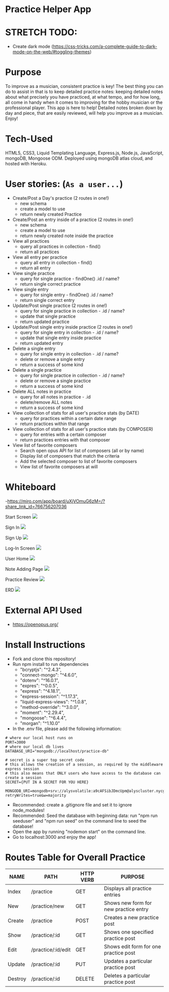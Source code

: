 # Practice Helper App

# STRETCH TODO:
- Create dark mode (https://css-tricks.com/a-complete-guide-to-dark-mode-on-the-web/#toggling-themes)


# Purpose
To improve as a musician, consistent practice is key! The best thing you can do to assist in that is to keep detailed practice notes: keeping detailed notes about what precisely you have practiced, at what tempo, and for how long, all come in handy when it comes to improving for the hobby musician or the professional player. This app is here to help! Detailed notes broken down by day and piece, that are easily reviewed, will help you improve as a musician. Enjoy!


# Tech-Used
HTML5, CSS3, Liquid Templating Language, Express.js, Node.js, JavaScript, mongoDB, Mongoose ODM. Deployed using mongoDB atlas cloud, and hosted with Heroku.

# User stories: (`As a user...`)
- Create/Post a Day's practice (2 routes in one!)
    - new schema
    - create a model to use
    - return newly created Practice
- Create/Post an entry inside of a practice (2 routes in one!)
    - new schema
    - create a model to use
    - return newly created note inside the practice
- View all practices
    - query all practices in collection - find()
    - return all practices
- View all entry per practice
    - query all entry in collection - find()
    - return all entry
- View single practice
    - query for single practice - findOne() .id / name?
    - return single correct practice
- View single entry
    - query for single entry - findOne() .id / name?
    - return single correct entry
- Update/Post single practice (2 routes in one!)
    - query for single practice in collection - .id / name?
    - update that single practice
    - return updated practice
- Update/Post single entry inside practice (2 routes in one!)
    - query for single entry in collection - .id / name?
    - update that single entry inside practice
    - return updated entry
- Delete a single entry
    - query for single entry in collection - .id / name?
    - delete or remove a single entry
    - return a success of some kind
- Delete a single practice
    - query for single practice in collection - .id / name?
    - delete or remove a single practice
    - return a success of some kind
- Delete ALL notes in practice
    - query for all notes in practice - .id
    - delete/remove ALL notes
    - return a success of some kind
- View collection of stats for all user's practice stats (by DATE)
    - query for practices within a certain date range
    - return practices within that range
- View collection of stats for all user's practice stats (by COMPOSER)
    - query for entries with a certain composer
    - return practices entries with that composer
- View list of favorite composers
    - Search open opus API for list of composers (all or by name)
    - Display list of composers that match the criteria
    - Add the selected composer to list of favorite composers
    - View list of favorite composers at will



# Whiteboard
-https://miro.com/app/board/uXjVOmuG6zM=/?share_link_id=766756207036

Start Screen
<img src="./whiteboard/startscreen.png" />

Sign In
<img src="./whiteboard/signin.png" />

Sign Up
<img src="./whiteboard/signup.png" />

Log-In Screen
<img src="./whiteboard/loginscreen.png" />

User Home
<img src="./whiteboard/userhome.png" />

Note Adding Page
<img src="./whiteboard/noteaddingpage.png" />

Practice Review
<img src="./whiteboard/practiceReview.png" />

ERD
<img src="./whiteboard/ERD.png" />


# External API Used
- https://openopus.org/


# Install Instructions
- Fork and clone this repository!
- Run npm install to run dependencies
    - "bcryptjs": "^2.4.3",
    - "connect-mongo": "^4.6.0",
    - "dotenv": "^16.0.1",
    - "expres": "^0.0.5",
    - "express": "^4.18.1",
    - "express-session": "^1.17.3",
    - "liquid-express-views": "^1.0.8",
    - "method-override": "^3.0.0",
    - "moment": "^2.29.4",
    - "mongoose": "^6.4.4",
    - "morgan": "^1.10.0"
- In the .env file, please add the following information:

``` 
# where our local host runs on
PORT=3000
# where our local db lives
DATABASE_URI="mongodb://localhost/practice-db"

# secret is a super top secret code
# this allows the creation of a session, as required by the middleware express session
# this also means that ONLY users who have access to the database can create a session
SECRET={PUT IN A SECRET FOR YOU HERE}

MONGODB_URI=mongodb+srv://alysvolatile:a9cAFSibJDmcUpm@alyscluster.nycgi.mongodb.net/?retryWrites=true&w=majority 
```

- Recommended: create a .gitignore file and set it to ignore node_modules!
- Recommended: Seed the database with beginning data: run "npm run seeduser" and "npm run seed" on the command line to seed the database!
- Open the app by running "nodemon start" on the command line.
- Go to localhost:3000 and enjoy the app!


# Routes Table for Overall Practice

|   NAME   |     PATH           | HTTP VERB |            PURPOSE                    |
|----------|--------------------|-----------|---------------------------------------| 
| Index    | /practice          |    GET    | Displays all practice entries         |
| New      | /practice/new      |    GET    | Shows new form for new practice entry |
| Create   | /practice          |   POST    | Creates a new practice post           |
| Show     | /practice/:id      |    GET    | Shows one specified practice post     |
| Edit     | /practice/:id/edit |    GET    | Shows edit form for one practice post |
| Update   | /practice/:id      |    PUT    | Updates a particular practice post    |
| Destroy  | /practice/:id      |  DELETE   | Deletes a particular practice post    |


